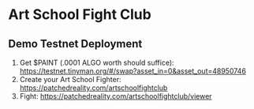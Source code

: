 # Art School Fight Club


## Demo Testnet Deployment

1. Get $PAINT (.0001 ALGO worth should suffice):  https://testnet.tinyman.org/#/swap?asset_in=0&asset_out=48950746
2. Create your Art School Fighter: https://patchedreality.com/artschoolfightclub
3. Fight: https://patchedreality.com/artschoolfightclub/viewer

